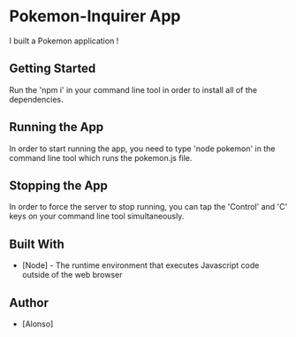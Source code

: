 # Pokemon-Inquirer App

I built a Pokemon application !

## Getting Started 

Run the 'npm i' in your command line tool in order to install all of the dependencies.

## Running the App

In order to start running the app, you need to type 'node pokemon' in the command line tool which runs the pokemon.js file.

## Stopping the App

In order to force the server to stop running, you can tap the  'Control' and 'C' keys on your command line tool simultaneously.

## Built With 

* [Node] - The runtime environment that executes Javascript code outside of the web browser

## Author 

* [Alonso] 